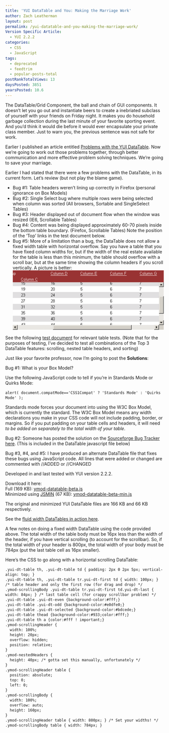 ```yaml
---
title: 'YUI DataTable and You: Making the Marriage Work'
author: Zach Leatherman
layout: post
permalink: /yui-datatable-and-you-making-the-marriage-work/
Version Specific Article:
  - YUI 2.2.2
categories:
  - CSS
  - JavaScript
tags:
  - deprecated
  - feedtrim
  - popular-posts-total
postRankTotalViews: 13
daysPosted: 3851
yearsPosted: 10.6
---
```


The DataTable/Grid Component, the ball and chain of GUI components. It doesn’t let you go out and instantiate beers to create a inebriated subclass of yourself with your friends on Friday night. It makes you do household garbage collection during the last minute of your favorite sporting event. And you’d think it would die before it would ever encapsulate your private class member. Just to warn you, the previous sentence was not safe for work.

Earlier I published an article entitled [Problems with the YUI DataTable][1]. Now we’re going to work out those problems together, through better communication and more effective problem solving techniques. We’re going to save your marriage.

 [1]: /web/2007/04/04/problems-with-yui-datatable/

Earlier I had stated that there were a few problems with the DataTable, in its current form. Let’s review (but not play the blame game).

*   Bug #1: Table headers weren’t lining up correctly in Firefox (personal ignorance on Box Models)
*   Bug #2: Single Select bug where multiple rows were being selected when column was sorted (All browsers, Sortable and SingleSelect Tables)
*   Bug #3: Header displayed out of document flow when the window was resized (IE6, Scrollable Tables)
*   Bug #4: Content was being displayed approximately 60-70 pixels inside the bottom table boundary. (Firefox, Scrollable Tables) Note the position of the ‘Top’ links in the test document below.
*   Bug #5: More of a limitation than a bug, the DataTable does not allow a fixed width table with horizontal overflow. Say you have a table that you have fixed column widths for, but if the width of the real estate available for the table is less than this minimum, the table should overflow with a scroll bar, but at the same time showing the column headers if you scroll vertically. A picture is better:  
    ![Scrollable][2]

 [2]: /web/wp-content/uploads/2007/04/yui-datatable1.gif

See the following [test document][3] for relevant table tests. (Note that for the purposes of testing, I’ve decided to test all combinations of the Top 3 DataTable features: scrolling, nested table headers, and sorting)

 [3]: http://www.zachleat.com/Projects/valdi/__test_yui_datatable_original.html

Just like your favorite professor, now I’m going to post the **Solutions**:

Bug #1: What is your Box Model?

Use the following JavaScript code to tell if you’re in Standards Mode or Quirks Mode:

    alert( document.compatMode=='CSS1Compat' ? 'Standards Mode' : 'Quirks Mode' );

Standards mode forces your document into using the W3C Box Model, which is currently the standard. The W3C Box Model means any width declarations you make in your CSS code will not include padding, border, or margins. So if you put padding on your table cells and headers, it will need *to be added on separately to the total width of your table*.

Bug #2: Someone has posted the solution on the [Sourceforge Bug Tracker here][4]. (This is included in the DataTable javascript file below)

 [4]: http://sourceforge.net/tracker/index.php?func=detail&aid=1701632&group_id=165715&atid=836476

Bug #3, #4, and #5: I have produced an alternate DataTable file that fixes these bugs using JavaScript code. All lines that were added or changed are commented with //ADDED or //CHANGED

Developed in and last tested with YUI version 2.2.2.

Download it here:  
Full (169 KB): [ymod-datatable-beta.js][5]  
Minimized using [JSMIN][6] (67 KB): [ymod-datatable-beta-min.js][7]

 [5]: /web/wp-content/uploads/2007/04/ymod-datatable-beta.js "ymod-datatable-beta.js"
 [6]: http://www.crockford.com/javascript/jsmin.html
 [7]: /web/wp-content/uploads/2007/04/ymod-datatable-beta-min.js "ymod-datatable-beta-min.js"

The original and minimized YUI DataTable files are 166 KB and 66 KB respectively.

See the [fluid width DataTables in action here][8].

 [8]: /Projects/valdi/__test_yui_datatable_fluid.html

A few notes on doing a fixed width DataTable using the code provided above. The total width of the table body must be 16px less than the width of the header, if you have vertical scrolling (to account for the scrollbar). So, if the total width of your header is 800px, the total width of your body must be 784px (put the last table cell as 16px smaller).

Here’s the CSS to go along with a horizontal scrolling DataTable:

    .yui-dt-table th, .yui-dt-table td { padding: 2px 0 2px 5px; vertical-align: top; }
    .yui-dt-table th, .yui-dt-table tr.yui-dt-first td { width: 100px; } /* table header and only the first row (for drag and drop) */
    .ymod-scrollingBody .yui-dt-table tr.yui-dt-first td.yui-dt-last { width: 84px; } /* last table cell (for crappy scrollbar problem) */
    .yui-dt-table .yui-dt-even {background-color:#fff;}
    .yui-dt-table .yui-dt-odd {background-color:#e0dfe0;}
    .yui-dt-table .yui-dt-selected {background-color:#bdcede;}
    .yui-dt-table thead {background-color:#933;color:#fff;}
    .yui-dt-table th a {color:#fff ! important;}
    .ymod-scrollingHeader {
      width: 100%;
      height: 20px;
      overflow: hidden;
      position: relative;
    }
    .ymod-nestedHeaders {
      height: 40px; /* gotta set this manually, unfortunately */
    }
    .ymod-scrollingHeader table {
      position: absolute;
      top: 0;
      left: 0;
    }
    .ymod-scrollingBody {
      width: 100%;
      overflow: auto;
      height: 160px;
    }
    .ymod-scrollingHeader table { width: 800px; } /* Set your widths! */
    .ymod-scrollingBody table { width: 784px; }
